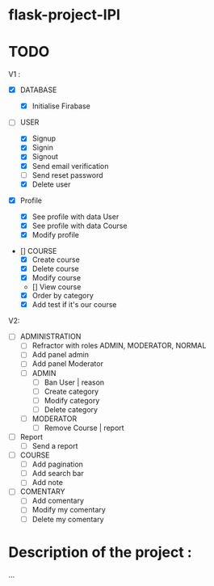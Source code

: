 # flask-project-IPI

# TODO

V1 :

- [x] DATABASE
  - [x] Initialise Firabase
- [ ] USER
  - [x] Signup
  - [x] Signin
  - [x] Signout
  - [x] Send email verification
  - [ ] Send reset password
  - [x] Delete user
- [x] Profile

  - [x] See profile with data User
  - [x] See profile with data Course
  - [x] Modify profile

- [] COURSE
  - [x] Create course
  - [x] Delete course
  - [x] Modify course
  - [] View course
  - [x] Order by category
  - [x] Add test if it's our course

V2:

- [ ] ADMINISTRATION
  - [ ] Refractor with roles ADMIN, MODERATOR, NORMAL
  - [ ] Add panel admin
  - [ ] Add panel Moderator
  - [ ] ADMIN
    - [ ] Ban User | reason
    - [ ] Create category
    - [ ] Modify category
    - [ ] Delete category
  - [ ] MODERATOR
    - [ ] Remove Course | report
- [ ] Report
  - [ ] Send a report
- [ ] COURSE
  - [ ] Add pagination
  - [ ] Add search bar
  - [ ] Add note
- [ ] COMENTARY
  - [ ] Add comentary
  - [ ] Modify my comentary
  - [ ] Delete my comentary

# Description of the project :

...
